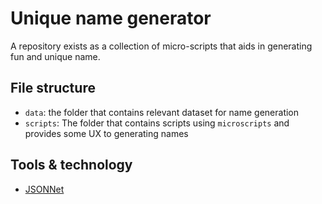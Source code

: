# Unique name generator

A repository exists as a collection of micro-scripts that aids in
generating fun and unique name.

## File structure

- `data`: the folder that contains relevant dataset for name generation
- `scripts`: The folder that contains scripts using `microscripts` and provides some UX to generating names

## Tools & technology

- [JSONNet](https://github.com/google/jsonnet)


